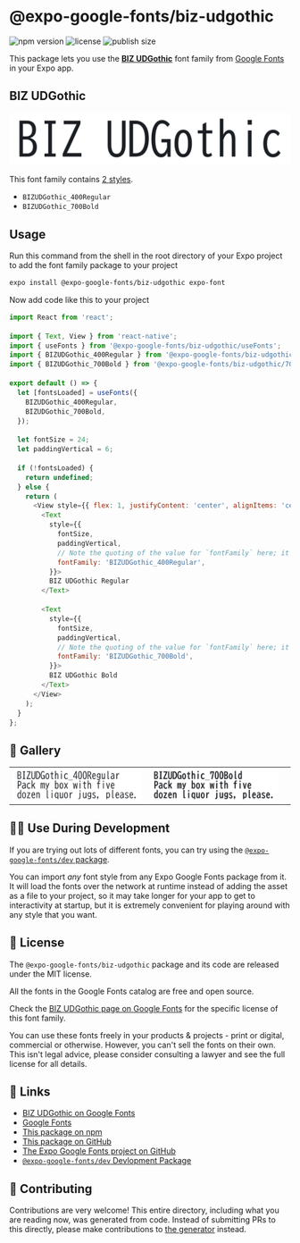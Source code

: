 # @expo-google-fonts/biz-udgothic

![npm version](https://flat.badgen.net/npm/v/@expo-google-fonts/biz-udgothic)
![license](https://flat.badgen.net/github/license/expo/google-fonts)
![publish size](https://flat.badgen.net/packagephobia/install/@expo-google-fonts/biz-udgothic)

This package lets you use the [**BIZ UDGothic**](https://fonts.google.com/specimen/BIZ+UDGothic) font family from [Google Fonts](https://fonts.google.com/) in your Expo app.

## BIZ UDGothic

![BIZ UDGothic](./font-family.png)

This font family contains [2 styles](#-gallery).

- `BIZUDGothic_400Regular`
- `BIZUDGothic_700Bold`

## Usage

Run this command from the shell in the root directory of your Expo project to add the font family package to your project
```sh
expo install @expo-google-fonts/biz-udgothic expo-font
```

Now add code like this to your project
```js
import React from 'react';

import { Text, View } from 'react-native';
import { useFonts } from '@expo-google-fonts/biz-udgothic/useFonts';
import { BIZUDGothic_400Regular } from '@expo-google-fonts/biz-udgothic/400Regular';
import { BIZUDGothic_700Bold } from '@expo-google-fonts/biz-udgothic/700Bold';

export default () => {
  let [fontsLoaded] = useFonts({
    BIZUDGothic_400Regular,
    BIZUDGothic_700Bold,
  });

  let fontSize = 24;
  let paddingVertical = 6;

  if (!fontsLoaded) {
    return undefined;
  } else {
    return (
      <View style={{ flex: 1, justifyContent: 'center', alignItems: 'center' }}>
        <Text
          style={{
            fontSize,
            paddingVertical,
            // Note the quoting of the value for `fontFamily` here; it expects a string!
            fontFamily: 'BIZUDGothic_400Regular',
          }}>
          BIZ UDGothic Regular
        </Text>

        <Text
          style={{
            fontSize,
            paddingVertical,
            // Note the quoting of the value for `fontFamily` here; it expects a string!
            fontFamily: 'BIZUDGothic_700Bold',
          }}>
          BIZ UDGothic Bold
        </Text>
      </View>
    );
  }
};

```

## 🔡 Gallery


||||
|-|-|-|
|![BIZUDGothic_400Regular](.//400Regular/BIZUDGothic_400Regular.ttf.png)|![BIZUDGothic_700Bold](.//700Bold/BIZUDGothic_700Bold.ttf.png)|||


## 👩‍💻 Use During Development

If you are trying out lots of different fonts, you can try using the [`@expo-google-fonts/dev` package](https://github.com/freeboub/google-fonts/tree/master/font-packages/dev#readme).

You can import *any* font style from any Expo Google Fonts package from it. It will load the fonts
over the network at runtime instead of adding the asset as a file to your project, so it may take longer
for your app to get to interactivity at startup, but it is extremely convenient
for playing around with any style that you want.

## 📖 License

The `@expo-google-fonts/biz-udgothic` package and its code are released under the MIT license.

All the fonts in the Google Fonts catalog are free and open source.

Check the [BIZ UDGothic page on Google Fonts](https://fonts.google.com/specimen/BIZ+UDGothic) for the specific license of this font family.

You can use these fonts freely in your products & projects - print or digital, commercial or otherwise. However, you can't sell the fonts on their own. This isn't legal advice, please consider consulting a lawyer and see the full license for all details.

## 🔗 Links

- [BIZ UDGothic on Google Fonts](https://fonts.google.com/specimen/BIZ+UDGothic)
- [Google Fonts](https://fonts.google.com/)
- [This package on npm](https://www.npmjs.com/package/@expo-google-fonts/biz-udgothic)
- [This package on GitHub](https://github.com/freeboub/google-fonts/tree/master/font-packages/biz-udgothic)
- [The Expo Google Fonts project on GitHub](https://github.com/freeboub/google-fonts)
- [`@expo-google-fonts/dev` Devlopment Package](https://github.com/freeboub/google-fonts/tree/master/font-packages/dev)

## 🤝 Contributing

Contributions are very welcome! This entire directory, including what you are reading now, was generated from code. Instead of submitting PRs to this directly, please make contributions to [the generator](https://github.com/freeboub/google-fonts/tree/master/packages/generator) instead.
